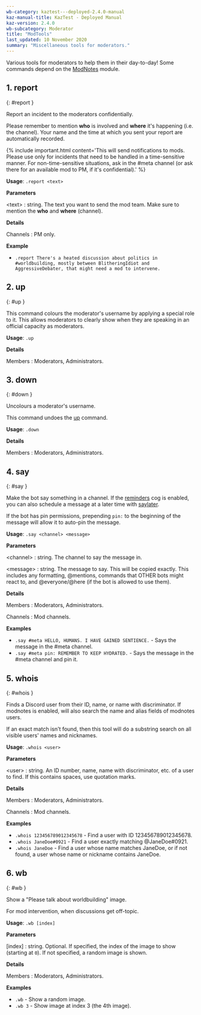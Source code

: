 ```yaml
---
wb-category: kaztest---deployed-2.4.0-manual
kaz-manual-title: KazTest - Deployed Manual
kaz-version: 2.4.0
wb-subcategory: Moderator
title: "ModTools"
last_updated: 10 November 2020
summary: "Miscellaneous tools for moderators."
---
```


Various tools for moderators to help them in their day-to-day! Some commands depend on the
<a href="./modnotes.html">ModNotes</a> module.

## 1. report
{: #report }

Report an incident to the moderators confidentially.

Please remember to mention **who** is involved and **where** it's happening (i.e. the
channel). Your name and the time at which you sent your report are automatically
recorded.

{% include important.html content='This will send notifications to mods. Please use only for incidents that need
to be handled in a time-sensitive manner. For non-time-sensitive situations, ask in the
#meta channel (or ask there for an available mod to PM, if it&#x27;s confidential).' %}

**Usage**: `.report <text>`

**Parameters**

&lt;text&gt;
: string. The text you want to send the mod team. Make sure to mention the **who** and **where** (channel).




**Details**

Channels
: PM only.


**Example**

* `.report There's a heated discussion about politics in #worldbuilding, mostly between BlitheringIdiot and AggressiveDebater, that might need a mod to intervene.`

## 2. up
{: #up }

This command colours the moderator's username by applying a special role to it. This
allows moderators to clearly show when they are speaking in an official capacity as
moderators.

**Usage**: `.up`

**Details**

Members
: Moderators, Administrators.


## 3. down
{: #down }

Uncolours a moderator's username.

This command undoes the <a href="./modtools.html#up">up</a> command.

**Usage**: `.down`

**Details**

Members
: Moderators, Administrators.


## 4. say
{: #say }

Make the bot say something in a channel. If the <a href="./reminders.html">reminders</a> cog is enabled,
you can also schedule a message at a later time with <a href="./reminders.html#saylater">saylater</a>.

If the bot has pin permissions, prepending `pin:` to the beginning of the message will
allow it to auto-pin the message.

**Usage**: `.say <channel> <message>`

**Parameters**

&lt;channel&gt;
: string. The channel to say the message in.


&lt;message&gt;
: string. The message to say. This will be copied exactly. This includes any formatting, @mentions, commands that OTHER bots might react to, and @everyone/@here (if the bot is allowed to use them).




**Details**

Members
: Moderators, Administrators.


Channels
: Mod channels.


**Examples**

* `.say #meta HELLO, HUMANS. I HAVE GAINED SENTIENCE.` - Says the message in the #meta channel.
* `.say #meta pin: REMEMBER TO KEEP HYDRATED.` - Says the message in the #meta channel and pin it.

## 5. whois
{: #whois }

Finds a Discord user from their ID, name, or name with discriminator. If modnotes is
enabled, will also search the name and alias fields of modnotes users.

If an exact match isn't found, then this tool will do a substring search on all visible
users' names and nicknames.

**Usage**: `.whois <user>`

**Parameters**

&lt;user&gt;
: string. An ID number, name, name with discriminator, etc. of a user to find. If this contains spaces, use quotation marks.




**Details**

Members
: Moderators, Administrators.


Channels
: Mod channels.


**Examples**

* `.whois 123456789012345678` - Find a user with ID 123456789012345678.
* `.whois JaneDoe#0921` - Find a user exactly matching @JaneDoe#0921.
* `.whois JaneDoe` - Find a user whose name matches JaneDoe, or if not found, a user whose name or nickname contains JaneDoe.

## 6. wb
{: #wb }

Show a "Please talk about worldbuilding" image.

For mod intervention, when discussions get off-topic.

**Usage**: `.wb [index]`

**Parameters**

[index]
: string. Optional. If specified, the index of the image to show (starting at `0`). If not specified, a random image is shown.




**Details**

Members
: Moderators, Administrators.


**Examples**

* `.wb` - Show a random image.
* `.wb 3` - Show image at index 3 (the 4th image).